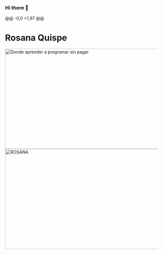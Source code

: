 ### Hi there 👋
@@ -0,0 +1,97 @@
# Rosana Quispe

<img class="alignnone wp-image-8259 size-full entered lazyloaded" src="https://experienciajoven.com/wp-content/uploads/2020/11/cursos-de-programacion-gratis-02.gif" alt="Donde aprender a programar sin pagar" width="700" height="330" data-lazy-src="https://experienciajoven.com/wp-content/uploads/2020/11/cursos-de-programacion-gratis-02.gif" data-ll-status="loaded">

<img class="alignnone wp-image-8259 size-full entered lazyloaded" src="https://experienciajoven.com/wp-content/uploads/2020/11/cursos-de-programacion-gratis-02.gif" alt="ROSANA" width="700" height="330" data-lazy-src="https://experienciajoven.com/wp-content/uploads/2020/11/cursos-de-programacion-gratis-02.gif" data-ll-status="loaded">
